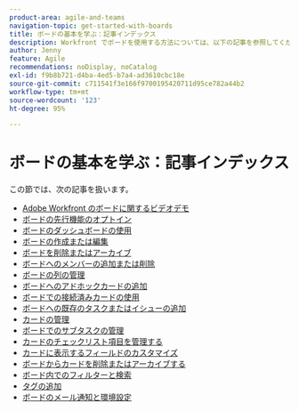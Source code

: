 ```yaml
---
product-area: agile-and-teams
navigation-topic: get-started-with-boards
title: ボードの基本を学ぶ：記事インデックス
description: Workfront でボードを使用する方法については、以下の記事を参照してください。
author: Jenny
feature: Agile
recommendations: noDisplay, noCatalog
exl-id: f9b8b721-d4ba-4ed5-b7a4-ad3610cbc18e
source-git-commit: c711541f3e166f9700195420711d95ce782a44b2
workflow-type: tm+mt
source-wordcount: '123'
ht-degree: 95%

---
```


# ボードの基本を学ぶ：記事インデックス

<!-- Audited: 12/2023 -->

この節では、次の記事を扱います。

* [Adobe Workfront のボードに関するビデオデモ](/help/quicksilver/agile/get-started-with-boards/boards-video-demonstrations.md)
* [ボードの先行機能のオプトイン](../../agile/get-started-with-boards/boards-early-feature-opt-in.md)
* [ボードのダッシュボードの使用](../../agile/get-started-with-boards/use-boards-page.md)
* [ボードの作成または編集](../../agile/get-started-with-boards/create-edit-board.md)
* [ボードを削除またはアーカイブ](/help/quicksilver/agile/get-started-with-boards/delete-archive-board.md)
* [ボードへのメンバーの追加または削除](../../agile/get-started-with-boards/add-members-to-board.md)
* [ボードの列の管理](../../agile/get-started-with-boards/manage-board-columns.md)
* [ボードへのアドホックカードの追加](../../agile/get-started-with-boards/add-card-to-board.md)
* [ボードでの接続済みカードの使用](/help/quicksilver/agile/get-started-with-boards/connected-cards.md)
* [ボードへの既存のタスクまたはイシューの追加](/help/quicksilver/agile/get-started-with-boards/add-card-from-list-to-board.md)
* [カードの管理](../../agile/get-started-with-boards/move-board-items.md)
* [ボードでのサブタスクの管理](/help/quicksilver/agile/get-started-with-boards/manage-subtasks-on-boards.md)
* [カードのチェックリスト項目を管理する](/help/quicksilver/agile/get-started-with-boards/manage-checklist-items.md)
* [カードに表示するフィールドのカスタマイズ](/help/quicksilver/agile/get-started-with-boards/customize-fields-on-card.md)
* [ボードからカードを削除またはアーカイブする](../../agile/get-started-with-boards/delete-board-items.md)
* [ボード内でのフィルターと検索](../../agile/get-started-with-boards/filter-search-in-board.md)
* [タグの追加](../../agile/get-started-with-boards/add-tags.md)
* [ボードのメール通知と環境設定](/help/quicksilver/agile/get-started-with-boards/boards-emails.md)
